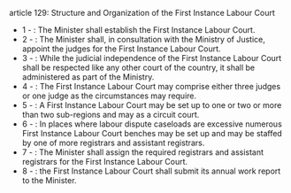 article 129: Structure and Organization of the First Instance Labour Court

<ul>
			<li>1 - : The Minister shall establish the First Instance Labour Court.<ul>
			</ul></li>			<li>2 - : The Minister shall, in consultation with the Ministry of Justice, appoint the judges for the First Instance Labour Court.<ul>
			</ul></li>			<li>3 - : While the judicial independence of the First Instance Labour Court shall be respected like any other court of the country, it shall be administered as part of the Ministry.<ul>
			</ul></li>			<li>4 - : The First Instance Labour Court may comprise either three judges or one judge as the circumstances may require.<ul>
			</ul></li>			<li>5 - : A First Instance Labour Court may be set up to one or two or more than two sub-regions and may as a circuit court.<ul>
			</ul></li>			<li>6 - : In places where labour dispute caseloads are excessive numerous First Instance Labour Court benches may be set up and may be staffed by one of more registrars and assistant registrars.<ul>
			</ul></li>			<li>7 - : The Minister shall assign the required registrars and assistant registrars for the First Instance Labour Court.<ul>
			</ul></li>			<li>8 - : the First Instance Labour Court shall submit its annual work report to the Minister.<ul>
			</ul></li></ul>